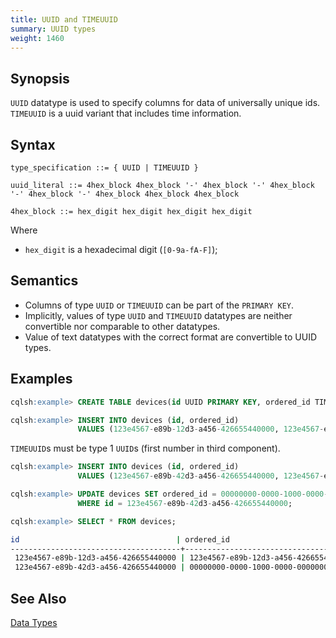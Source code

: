 ```yaml
---
title: UUID and TIMEUUID
summary: UUID types
weight: 1460
---
```


## Synopsis
`UUID` datatype is used to specify columns for data of universally unique ids. `TIMEUUID` is a uuid variant that includes time information.

## Syntax
```
type_specification ::= { UUID | TIMEUUID }

uuid_literal ::= 4hex_block 4hex_block '-' 4hex_block '-' 4hex_block '-' 4hex_block '-' 4hex_block 4hex_block 4hex_block

4hex_block ::= hex_digit hex_digit hex_digit hex_digit

```

Where 

- `hex_digit` is a hexadecimal digit (`[0-9a-fA-F]`);

## Semantics

- Columns of type `UUID` or `TIMEUUID` can be part of the `PRIMARY KEY`.
- Implicitly, values of type `UUID` and `TIMEUUID` datatypes are neither convertible nor comparable to other datatypes.
- Value of text datatypes with the correct format are convertible to UUID types.

## Examples
```{.sql .copy .separator-gt}
cqlsh:example> CREATE TABLE devices(id UUID PRIMARY KEY, ordered_id TIMEUUID);
```
```{.sql .copy .separator-gt}
cqlsh:example> INSERT INTO devices (id, ordered_id) 
               VALUES (123e4567-e89b-12d3-a456-426655440000, 123e4567-e89b-12d3-a456-426655440000);
```
`TIMEUUID`s must be type 1 `UUID`s (first number in third component).
```{.sql .copy .separator-gt}
cqlsh:example> INSERT INTO devices (id, ordered_id) 
               VALUES (123e4567-e89b-42d3-a456-426655440000, 123e4567-e89b-12d3-a456-426655440000);
```
```{.sql .copy .separator-gt}
cqlsh:example> UPDATE devices SET ordered_id = 00000000-0000-1000-0000-000000000000
               WHERE id = 123e4567-e89b-42d3-a456-426655440000; 
```
```{.sql .copy .separator-gt}
cqlsh:example> SELECT * FROM devices;
```
```sh
id                                   | ordered_id
--------------------------------------+--------------------------------------
 123e4567-e89b-12d3-a456-426655440000 | 123e4567-e89b-12d3-a456-426655440000
 123e4567-e89b-42d3-a456-426655440000 | 00000000-0000-1000-0000-000000000000
```

## See Also

[Data Types](..#datatypes)
